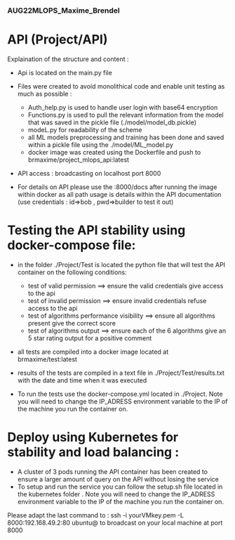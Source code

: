 ### AUG22MLOPS_Maxime_Brendel

# API (Project/API)

Explaination of the structure and content :

- Api is located on the main.py file 

- Files were created to avoid monolithical code and enable unit testing as much as possible :
    - Auth_help.py is used to handle user login with base64 encryption
    - Functions.py is used to pull the relevant information from the model that was saved in the pickle file (./model/model_db.pickle)
    - modeL.py for readability of the scheme 
    - all ML models preprocessing and training has been done and saved within a pickle file using the ./model/ML_model.py
    - docker image was created using the Dockerfile and push to brmaxime/project_mlops_api:latest

- API access : broadcasting on localhost port 8000

- For details on API please use the <yourIP>:8000/docs after running the image within docker as all path usage is details within the API documentation  (use credentials : id=>bob , pwd=>builder to test it out)

# Testing the API stability using docker-compose file: 

- in the folder ./Project/Test is located the python file that will test the API container on the following conditions:
    - test of valid permission ==> ensure the valid credentials give access to the api
    - test of invalid permission ==> ensure invalid credentials refuse access to the api
    - test of algorithms performance visibility ==> ensure all algorithms present give the correct score 
    - test of algorithms output ==> ensure each of the 6 algorithms give an 5 star rating output for a positive comment 

- all tests are compiled into a docker image located at brmaxime/test:latest
- results of the tests are compiled in a text file in ./Project/Test/results.txt with the date and time when it was executed

- To run the tests use the docker-compose.yml located in ./Project. Note you will need to change the IP_ADRESS environment variable to the IP of the machine you run the container on. 

# Deploy using Kubernetes for stability and load balancing : 

- A cluster of 3 pods running the API container has been created to ensure a larger amount of query on the API without losing the service
-  To setup and run the service you can follow the setup.sh file located in the kubernetes folder . Note you will need to change the IP_ADRESS environment variable to the IP of the machine you run the container on. 

Please adapt the last command to : ssh -i  yourVMkey.pem  -L 8000:192.168.49.2:80 ubuntu@<yourVMIP> to broadcast on your local machine at port 8000